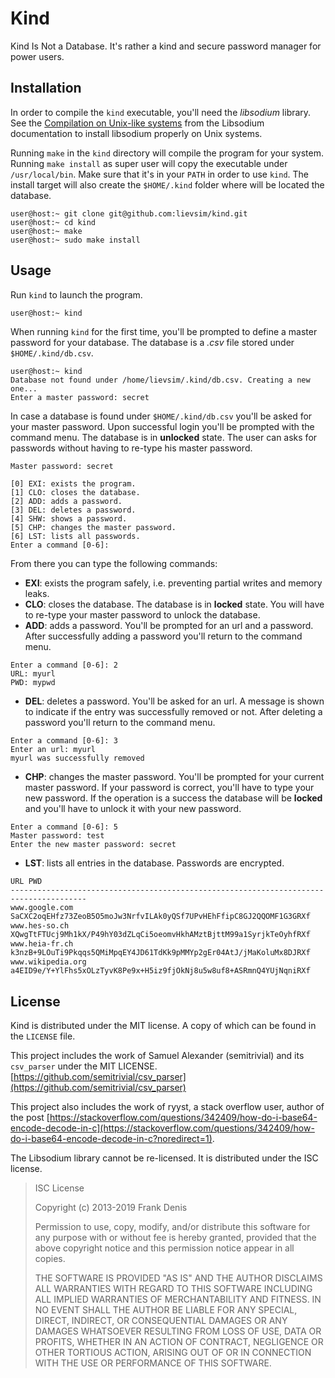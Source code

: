 # Kind

Kind Is Not a Database. It's rather a kind and secure password manager for power users.

## Installation

In order to compile the `kind` executable, you'll need the *libsodium* library. See the [Compilation on Unix-like systems](https://download.libsodium.org/doc/installation) from the Libsodium documentation to install libsodium properly on Unix systems.

Running `make` in the `kind` directory will compile the program for your system. Running `make install` as super user will copy the executable under `/usr/local/bin`. Make sure that it's in your `PATH` in order to use `kind`. The install target will also create the `$HOME/.kind` folder where will be located the database.

```text
user@host:~ git clone git@github.com:lievsim/kind.git
user@host:~ cd kind
user@host:~ make
user@host:~ sudo make install
```

## Usage

Run `kind` to launch the program.

```text
user@host:~ kind
```

When running `kind` for the first time, you'll be prompted to define a master password for your database. The database is a *.csv* file stored under `$HOME/.kind/db.csv`.

```text
user@host:~ kind
Database not found under /home/lievsim/.kind/db.csv. Creating a new one...
Enter a master password: secret
```

In case a database is found under `$HOME/.kind/db.csv` you'll be asked for your master password. Upon successful login you'll be prompted with the command menu. The database is in **unlocked** state. The user can asks for passwords without having to re-type his master password.

```text
Master password: secret

[0] EXI: exists the program. 
[1] CLO: closes the database. 
[2] ADD: adds a password. 
[3] DEL: deletes a password. 
[4] SHW: shows a password. 
[5] CHP: changes the master password. 
[6] LST: lists all passwords. 
Enter a command [0-6]: 
```

From there you can type the following commands:

* **EXI**: exists the program safely, i.e. preventing partial writes and memory leaks.
* **CLO**: closes the database. The database is in **locked** state. You will have to re-type your master password to unlock the database.
* **ADD**: adds a password. You'll be prompted for an url and a password. After successfully adding a password you'll return to the command menu.
```text
Enter a command [0-6]: 2
URL: myurl
PWD: mypwd
```
* **DEL**: deletes a password. You'll be asked for an url. A message is shown to indicate if the entry was successfully removed or not. After deleting a password you'll return to the command menu.
```text
Enter a command [0-6]: 3
Enter an url: myurl
myurl was successfully removed
```
* **CHP**: changes the master password. You'll be prompted for your current master password. If your password is correct, you'll have to type your new password. If the operation is a success the database will be **locked** and you'll have to unlock it with your new password.
```text
Enter a command [0-6]: 5
Master password: test
Enter the new master password: secret
```
* **LST**: lists all entries in the database. Passwords are encrypted.
```text
URL	PWD
---------------------------------------------------------------------------------------
www.google.com      SaCXC2oqEHfz73ZeoB5O5moJw3NrfvILAk0yQSf7UPvHEhFfipC8GJ2QQOMF1G3GRXfׄ
www.hes-so.ch       XQwgTtFTUcj9Mh1kX/P49hY03dZLqCi5oeomvHkhAMztBjttM99a1SyrjkTeOyhfRXfׄ
www.heia-fr.ch      k3nzB+9LOuTi9Pkqqs5QMiMpqEY4JD61TdKk9pMMYp2gEr04AtJ/jMaKoluMx8DJRXfׄ
www.wikipedia.org   a4EID9e/Y+YlFhs5xOLzTyvK8Pe9x+H5iz9fjOkNj8u5w8uf8+ASRmnQ4YUjNqniRXfׄ
```

## License

Kind is distributed under the MIT license. A copy of which can be found in the `LICENSE` file.

This project includes the work of Samuel Alexander (semitrivial) and its `csv_parser` under the MIT LICENSE. [https://github.com/semitrivial/csv_parser](https://github.com/semitrivial/csv_parser)

This project also includes the work of ryyst, a stack overflow user, author of the post [https://stackoverflow.com/questions/342409/how-do-i-base64-encode-decode-in-c](https://stackoverflow.com/questions/342409/how-do-i-base64-encode-decode-in-c?noredirect=1).

The Libsodium library cannot be re-licensed. It is distributed under the ISC license.

> ISC License
>
> Copyright (c) 2013-2019
Frank Denis <j at pureftpd dot org>
>
> Permission to use, copy, modify, and/or distribute this software for any purpose with or without fee is hereby granted, provided that the above copyright notice and this permission notice appear in all copies.
>
> THE SOFTWARE IS PROVIDED "AS IS" AND THE AUTHOR DISCLAIMS ALL WARRANTIES WITH REGARD TO THIS SOFTWARE INCLUDING ALL IMPLIED WARRANTIES OF MERCHANTABILITY AND FITNESS. IN NO EVENT SHALL THE AUTHOR BE LIABLE FOR ANY SPECIAL, DIRECT, INDIRECT, OR CONSEQUENTIAL DAMAGES OR ANY DAMAGES WHATSOEVER RESULTING FROM LOSS OF USE, DATA OR PROFITS, WHETHER IN AN ACTION OF CONTRACT, NEGLIGENCE OR OTHER TORTIOUS ACTION, ARISING OUT OF OR IN CONNECTION WITH THE USE OR PERFORMANCE OF THIS SOFTWARE.

